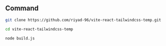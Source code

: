## Command
```bash
git clone https://github.com/riyad-96/vite-react-tailwindcss-temp.git
```
```bash
cd vite-react-tailwindcss-temp
```
```bash
node build.js
```
